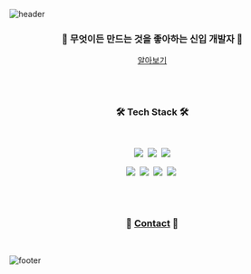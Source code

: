 ![header](https://capsule-render.vercel.app/api?type=waving&color=3385FF&height=300&section=header&text=YeonJi&fontSize=90&animation=twinkling&fontColor=ffffff)


<h3 align="center">🐣 무엇이든 만드는 것을 좋아하는 신입 개발자 🐣</h3>
<p align="center"><a href="https://limy-901.github.io/">알아보기</a></p><br><br>

<h3 align="center">🛠  Tech Stack  🛠</h3><br>
<p align="center"><img src="https://img.shields.io/badge/Java-e77e69?style=flat-square&logo=Java&logoColor=white&link=https://velog.io/@new_wisdom">&nbsp;  <img src="https://img.shields.io/badge/JavaScript-ffdd49?style=flat-square&logo=JavaScript&logoColor=black">&nbsp;  <img src="https://img.shields.io/badge/Oracle-9cd1c2?style=flat-square&logo=Oracle&logoColor=black"></p>

<p align="center"><img src="https://img.shields.io/badge/Spring-6d92e3?style=flat-square&logo=Spring&logoColor=white">&nbsp;  <img src="https://img.shields.io/badge/HTML-8474cd?style=flat-square&logo=HTML5&logoColor=white">&nbsp;  <img src="https://img.shields.io/badge/CSS-aa6495?style=flat-square&logo=CSS3&logoColor=white">&nbsp;  <img src="https://img.shields.io/badge/Python-703d61?style=flat-square&logo=Python&logoColor=white">&nbsp;  <p><br><br>

<h3 align="center">💌 <a href="mailto:ly.misty901@naver.com">Contact</a> 💌</h3><br>

![footer](https://capsule-render.vercel.app/api?type=waving&color=999999&height=130&section=footer&20render&fontSize=90)
